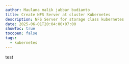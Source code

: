 ```yaml
---
author: Maulana malik jabbar budianto
title: Create NFS Server at cluster Kubernetes
description: NFS Server for storage class kubernetes
date: 2025-06-01T20:04:00+07:00
showToc: true
tocopen: false
tags:
  - kubernetes
---
```

test